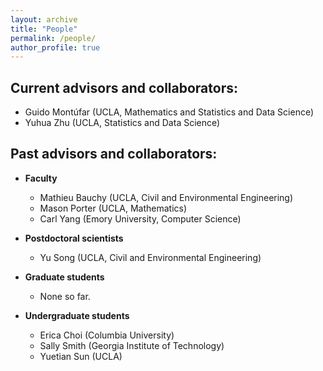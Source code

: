 ```yaml
---
layout: archive
title: "People"
permalink: /people/
author_profile: true
---
```


## Current advisors and collaborators:
* Guido Montúfar (UCLA, Mathematics and Statistics and Data Science)
* Yuhua Zhu (UCLA, Statistics and Data Science)

## Past advisors and collaborators:
* **Faculty**
  - Mathieu Bauchy (UCLA, Civil and Environmental Engineering)
  - Mason Porter (UCLA, Mathematics)
  - Carl Yang (Emory University, Computer Science)

* **Postdoctoral scientists**
  - Yu Song (UCLA, Civil and Environmental Engineering)

* **Graduate students**
  - None so far.

* **Undergraduate students**
  - Erica Choi (Columbia University)
  - Sally Smith (Georgia Institute of Technology)
  - Yuetian Sun (UCLA)
